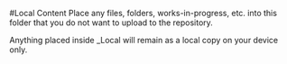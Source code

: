 #Local Content
Place any files, folders, works-in-progress, etc. into this folder that you do not want to upload to the repository.

Anything placed inside _Local will remain as a local copy on your device only. 